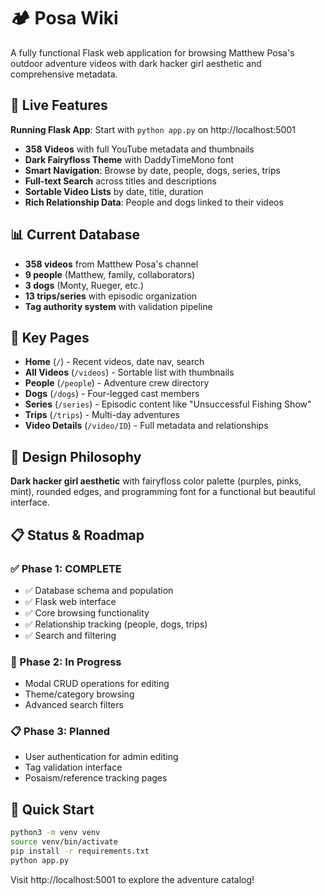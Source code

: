 # 🏕️ Posa Wiki

A fully functional Flask web application for browsing Matthew Posa's outdoor adventure videos with dark hacker girl aesthetic and comprehensive metadata.

## 🚀 Live Features

**Running Flask App**: Start with `python app.py` on http://localhost:5001

- **358 Videos** with full YouTube metadata and thumbnails
- **Dark Fairyfloss Theme** with DaddyTimeMono font
- **Smart Navigation**: Browse by date, people, dogs, series, trips
- **Full-text Search** across titles and descriptions
- **Sortable Video Lists** by date, title, duration
- **Rich Relationship Data**: People and dogs linked to their videos

## 📊 Current Database

- **358 videos** from Matthew Posa's channel
- **9 people** (Matthew, family, collaborators)  
- **3 dogs** (Monty, Rueger, etc.)
- **13 trips/series** with episodic organization
- **Tag authority system** with validation pipeline

## 🎯 Key Pages

- **Home** (`/`) - Recent videos, date nav, search
- **All Videos** (`/videos`) - Sortable list with thumbnails  
- **People** (`/people`) - Adventure crew directory
- **Dogs** (`/dogs`) - Four-legged cast members
- **Series** (`/series`) - Episodic content like "Unsuccessful Fishing Show"
- **Trips** (`/trips`) - Multi-day adventures
- **Video Details** (`/video/ID`) - Full metadata and relationships

## 🌈 Design Philosophy

**Dark hacker girl aesthetic** with fairyfloss color palette (purples, pinks, mint), rounded edges, and programming font for a functional but beautiful interface.

## 📋 Status & Roadmap

### ✅ Phase 1: COMPLETE
- ✅ Database schema and population
- ✅ Flask web interface  
- ✅ Core browsing functionality
- ✅ Relationship tracking (people, dogs, trips)
- ✅ Search and filtering

### 🚧 Phase 2: In Progress  
- Modal CRUD operations for editing
- Theme/category browsing
- Advanced search filters

### 📋 Phase 3: Planned
- User authentication for admin editing
- Tag validation interface
- Posaism/reference tracking pages

## 🔧 Quick Start

```bash
python3 -m venv venv
source venv/bin/activate  
pip install -r requirements.txt
python app.py
```

Visit http://localhost:5001 to explore the adventure catalog!